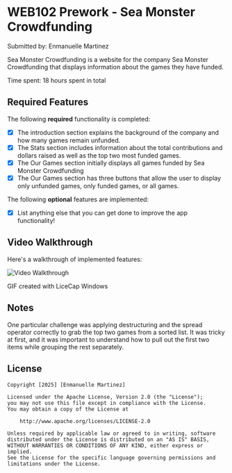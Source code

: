 # WEB102 Prework - Sea Monster Crowdfunding

Submitted by: Enmanuelle Martinez

Sea Monster Crowdfunding is a website for the company Sea Monster Crowdfunding that displays information about the games they have funded.

Time spent: 18 hours spent in total

## Required Features

The following **required** functionality is completed:

- [x] The introduction section explains the background of the company and how many games remain unfunded.
- [x] The Stats section includes information about the total contributions and dollars raised as well as the top two most funded games.
- [x] The Our Games section initially displays all games funded by Sea Monster Crowdfunding
- [x] The Our Games section has three buttons that allow the user to display only unfunded games, only funded games, or all games.

The following **optional** features are implemented:

- [x] List anything else that you can get done to improve the app functionality!

## Video Walkthrough

Here's a walkthrough of implemented features:

<img src='https://media0.giphy.com/media/v1.Y2lkPTc5MGI3NjExeG9qeHl2NDB3bXUzamZsZm16YXg2YWx1M2pnNWV0cnlpN2wxN3ZwciZlcD12MV9pbnRlcm5hbF9naWZfYnlfaWQmY3Q9Zw/HxaeZRsnCA3pYYTd0e/giphy.gif' title='Video Walkthrough' width='' alt='Video Walkthrough' />

GIF created with LiceCap Windows

## Notes

One particular challenge was applying destructuring and the spread operator correctly to grab the top two games from a sorted list. It was tricky at first, and it was important to understand how to pull out the first two items while grouping the rest separately.

## License

    Copyright [2025] [Enmanuelle Martinez]

    Licensed under the Apache License, Version 2.0 (the "License");
    you may not use this file except in compliance with the License.
    You may obtain a copy of the License at

        http://www.apache.org/licenses/LICENSE-2.0

    Unless required by applicable law or agreed to in writing, software
    distributed under the License is distributed on an "AS IS" BASIS,
    WITHOUT WARRANTIES OR CONDITIONS OF ANY KIND, either express or implied.
    See the License for the specific language governing permissions and
    limitations under the License.
